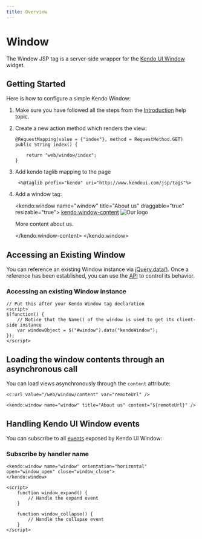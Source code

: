 ```yaml
---
title: Overview
---
```


# Window

The Window JSP tag is a server-side wrapper for the [Kendo UI Window](/api/web/window) widget.

## Getting Started

Here is how to configure a simple Kendo Window:

1.  Make sure you have followed all the steps from the [Introduction](/jsp/introduction) help topic.

2.  Create a new action method which renders the view:

        @RequestMapping(value = {"index"}, method = RequestMethod.GET)
        public String index() {

            return "web/window/index";
        }

3. Add kendo taglib mapping to the page

        <%@taglib prefix="kendo" uri="http://www.kendoui.com/jsp/tags"%>

4.  Add a window tag:

    <kendo:window name="window" title="About us" draggable="true" resizable="true">
        <kendo:window-content>
            <img src="logo.png" alt="Our logo" />
            <p>More content about us.</p>
        </kendo:window-content>
    </kendo:window>

## Accessing an Existing Window

You can reference an existing Window instance via [jQuery.data()](http://api.jquery.com/jQuery.data/).
Once a reference has been established, you can use the [API](/api/web/window#methods) to control its behavior.

### Accessing an existing Window instance

    // Put this after your Kendo Window tag declaration
    <script>
    $(function() {
        // Notice that the Name() of the window is used to get its client-side instance
        var windowObject = $("#window").data("kendoWindow");
    });
    </script>

## Loading the window contents through an asynchronous call

You can load views asynchronously through the `content` attribute:

    <c:url value="/web/window/content" var="remoteUrl" />

    <kendo:window name="window" title="About us" content="${remoteUrl}" />

## Handling Kendo UI Window events

You can subscribe to all [events](/api/web/window#events) exposed by Kendo UI Window:

### Subscribe by handler name

    <kendo:window name="window" orientation="horizontal" open="window_open" close="window_close">
    </kendo:window>

    <script>
        function window_expand() {
            // Handle the expand event
        }

        function window_collapse() {
            // Handle the collapse event
        }
    </script>
